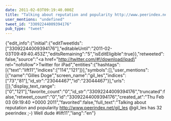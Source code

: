 ```yaml
---
date: 2011-02-03T09:19:40.000Z
title: "Talking about reputation and popularity http://www.peerindex.net/gil_les <a href='http://twitter.com/gil_les'>@gil_les</a> has 32 peerindex ;-) Well dude  #lift11″"
user_mentions: "undefined"
tweet_id: "33092244009394176"
pub_type: "tweet"
---
```

{"edit_info":{"initial":{"editTweetIds":["33092244009394176"],"editableUntil":"2011-02-03T09:49:40.453Z","editsRemaining":"5","isEditEligible":true}},"retweeted":false,"source":"<a href=\"http://twitter.com/#!/download/ipad\" rel=\"nofollow\">Twitter for iPad</a>","entities":{"hashtags":[{"text":"lift11","indices":["114","121"]}],"symbols":[],"user_mentions":[{"name":"Gilles Doge","screen_name":"gil_les","indices":["73","81"],"id_str":"23044467","id":"23044467"}],"urls":[]},"display_text_range":["0","121"],"favorite_count":"0","id_str":"33092244009394176","truncated":false,"retweet_count":"0","id":"33092244009394176","created_at":"Thu Feb 03 09:19:40 +0000 2011","favorited":false,"full_text":"Talking about reputation and popularity http://www.peerindex.net/gil_les @gil_les has 32 peerindex ;-) Well dude  #lift11","lang":"en"}
